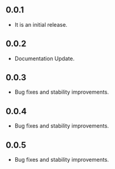 ## 0.0.1
* It is an initial release.

## 0.0.2
* Documentation Update.

## 0.0.3
* Bug fixes and stability improvements.

## 0.0.4
* Bug fixes and stability improvements.

## 0.0.5
* Bug fixes and stability improvements.
